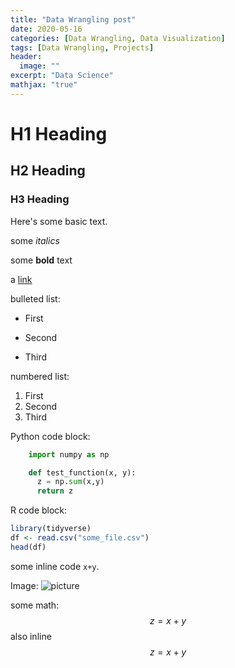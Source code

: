```yaml
---
title: "Data Wrangling post"
date: 2020-05-16
categories: [Data Wrangling, Data Visualization]
tags: [Data Wrangling, Projects]
header:
  image: ""
excerpt: "Data Science"
mathjax: "true"
---
```


# H1 Heading

## H2 Heading

### H3 Heading

Here's some basic text.

some *italics*

some **bold** text

a [link](https://github.com/LHAGELS)

bulleted list:
* First
+ Second
- Third

numbered list:
1. First
2. Second
3. Third

Python code block:
```python
    import numpy as np

    def test_function(x, y):
      z = np.sum(x,y)
      return z
```

R code block:
```r
library(tidyverse)
df <- read.csv("some_file.csv")
head(df)
```

some inline code `x+y`.

Image:
<img src="{{ site.url }}{{ site.baseurl }}/images/bio-photo.jpg" alt="picture">

some math:
$$z=x+y$$
also inline $$z=x+y$$
